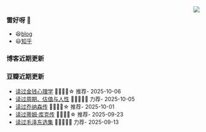 <img align="right" src="https://github-readme-stats.vercel.app/api?username=Wing-Sing&show_icons=true&icon_color=CE1D2D&text_color=718096&bg_color=ffffff&hide_title=true" />

### 雷好呀 👋

- 😆[blog](https://Wing-Sing.github.io/)
- 😃[知乎](https://www.zhihu.com/people/chen-yong-cheng-46)

### 博客近期更新
<!-- START_SECTION:blog -->

<!-- END_SECTION:blog -->

### 豆瓣近期更新
<!-- START_SECTION:douban -->
* <a href='https://book.douban.com/subject/36415996/' target='_blank'>读过金钱心理学</a> 🌟🌟🌟🌟☆ 推荐- 2025-10-06
* <a href='https://book.douban.com/subject/36576111/' target='_blank'>读过周期、估值与人性</a> 🌟🌟🌟🌟🌟 力荐- 2025-10-05
* <a href='https://book.douban.com/subject/25786645/' target='_blank'>读过乔纳森传</a> 🌟🌟🌟🌟☆ 推荐- 2025-10-01
* <a href='https://book.douban.com/subject/34429983/' target='_blank'>读过蒂姆·库克传</a> 🌟🌟🌟🌟☆ 推荐- 2025-09-23
* <a href='https://book.douban.com/subject/1139360/' target='_blank'>读过毛泽东选集</a> 🌟🌟🌟🌟🌟 力荐- 2025-09-13
<!-- END_SECTION:douban -->

<!--
**chenwingsing/chenwingsing** is a ✨ _special_ ✨ repository because its `README.md` (this file) appears on your GitHub profile.

Here are some ideas to get you started:

- 🔭 I’m currently working on ...
- 🌱 I’m currently learning ...
- 👯 I’m looking to collaborate on ...
- 🤔 I’m looking for help with ...
- 💬 Ask me about ...
- 📫 How to reach me: ...
- 😄 Pronouns: ...
- ⚡ Fun fact: ...
-->
